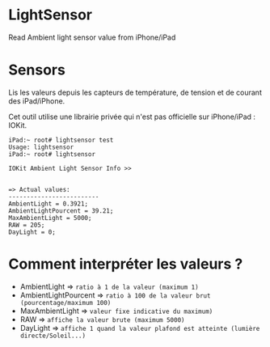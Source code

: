 # LightSensor
Read Ambient light sensor value from iPhone/iPad

# Sensors

Lis les valeurs depuis les capteurs de température, de tension et de courant des iPad/iPhone.

Cet outil utilise une librairie privée qui n'est pas officielle sur iPhone/iPad : IOKit.

```
iPad:~ root# lightsensor test
Usage: lightsensor
iPad:~ root# lightsensor 

IOKit Ambient Light Sensor Info >>


=> Actual values: 
-------------------------
AmbientLight = 0.3921;
AmbientLightPourcent = 39.21;
MaxAmbientLight = 5000;
RAW = 205;
DayLight = 0;

```

# Comment interpréter les valeurs ?

- AmbientLight => `ratio à 1 de la valeur (maximum 1)`
- AmbientLightPourcent => `ratio à 100 de la valeur brut (pourcentage/maximum 100)`
- MaxAmbientLight => `valeur fixe indicative du maximum)`
- RAW => `affiche la valeur brute (maximum 5000)`
- DayLight => `affiche 1 quand la valeur plafond est atteinte (lumière directe/Soleil...)`
